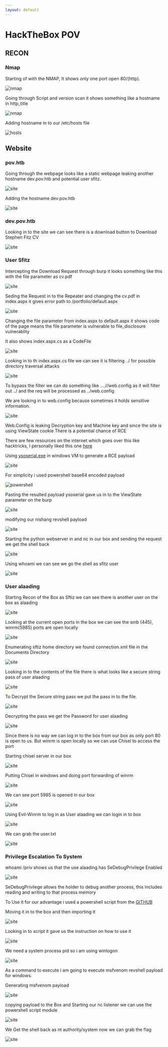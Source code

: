 ```yaml
---
layout: default
---
```

# HackTheBox POV

## RECON

### Nmap

Starting of with the NMAP, It shows  only one port open 80/(http).

![nmap](./htb/pics/1.png)

Going through Script and version scan it shows something like a hostname in http_title

![nmap](./htb/pics/2.png)

Adding hostname in to our /etc/hosts file

![hosts](./htb/pics/3.png)


## Website

### pov.htb

Going through the webpage looks like a static webpage leaking another hostname dev.pov.htb and potential user sfitz.

![site](./htb/pics/4.png)

Adding the hostname dev.pov.htb

![site](./htb/pics/5.png)

### dev.pov.htb

Looking in to the site we can see there is a download button to Download Stephen Fitz CV

![site](./htb/pics/6.png)

### User Sfitz

Intercepting the Download Request through burp it looks something like this with the file parameter as cv.pdf 

![site](./htb/pics/7.png)

Seding the Request in to the Repeater and changing the cv.pdf in index.aspx it gives error path to /portfolio/default.aspx

![site](./htb/pics/8.png)

Changing the file parameter from index.aspx to default.aspx it shows code of the page means the file parameter is vulnerable to file_disclosure vulnerablity

It also shows index.aspx.cs as a CodeFile

![site](./htb/pics/9.png)

Looking in to th index.aspx.cs file we can see it is filtering ../ for possible directory traversal attacks 

![site](./htb/pics/10.png)

To bypass the filter we can do something like ....//web.config as it will filter out ../ and the req will be processed as ../web.config

We are looking in to web.config because sometimes it holds sensitive information.

![site](./htb/pics/11.png)

Web.Config is leaking Decryption key and Machine key and since the site is using ViewState cookie There is a potential chance of RCE

There are few resources on the internet which goes over this like hacktricks, I personally liked this one [here](https://blog.liquidsec.net/2021/06/01/asp-net-cryptography-for-pentesters/) 

Using [ysoserial.exe](https://github.com/pwntester/ysoserial.net/releases/tag/v1.35) in windows VM to generate a RCE payload 

![site](./htb/pics/13.png)

For simplicity i used powershell base64 encoded payload

![powershell](./htb/pics/12.png)

Pasting the resulted payload ysoserial gave us in to the ViewState parameter on the burp

![site](./htb/pics/14.png)

modifying our nishang revshell payload 

![site](./htb/pics/15.png)

Starting the python webserver in and nc in our box and sending the request we get the shell back 

![site](./htb/pics/17.png)

Using whoami we can see we go the shell as sfitz user

![site](./htb/pics/18.png)

### User alaading

Starting Recon of the Box as Sftiz we can see there is another user on the box as alaading


![site](./htb/pics/19.png)

Looking at the current open ports in the box we can see the smb (445), winrm(5985) ports are open locally

![site](./htb/pics/20.png)

Enumerating sftiz home directory we found connection.xml file in the Documents Directory

![site](./htb/pics/21.png)

Looking in to the contents of the file there is what looks like a secure string pass of user alaading

![site](./htb/pics/22.png)

To Decrypt the Secure string pass we put the pass in to the file.

![site](./htb/pics/23.png)

Decrypting the pass we get the Password for user alaading

![site](./htb/pics/24.png)

Since there is no way we can log in to the box from our box as only port 80 is open to us. But winrm is open locally so we can use Chisel to access the port

Starting chisel server in our box 

![site](./htb/pics/26.png)

Putting Chisel in windows and doing port forwarding of winrm

![site](./htb/pics/27.png)

We can see port 5985 is opened in our box

![site](./htb/pics/28.png)

Using Evil-Winrm to log in as User alaading we can login in to box

![site](./htb/pics/29.png)

We can grab the user.txt 

![site](./htb/pics/31.png)

### Privilege Escalation To System

whoami /priv shows us that the use alaading has SeDebugPrivilege Enabled

![site](./htb/pics/30.png)

SeDebugPrivilege allows the holder to debug another process, this includes reading and writing to that process memory

To Use it for our advantage i used a powershell script from the [GITHUB](https://github.com/decoder-it/psgetsystem)

Moving it in to the box and then importing it 

![site](./htb/pics/33.png)

Looking in to script it gave us the instruction on how to use it

![site](./htb/pics/34.png)

We need a system process pid so i am using winlogon 

![site](./htb/pics/36.png)

As a command to execute i am going to execute msfvenom revshell payload for windows.

Generating msfvenom payload

![site](./htb/pics/35.png)

copying payload to the Box and Starting our nc listener we can use the powershell script module 

![site](./htb/pics/37.png)

We Get the shell back as nt authority/system now we can grab the flag

![site](./htb/pics/39.png)


